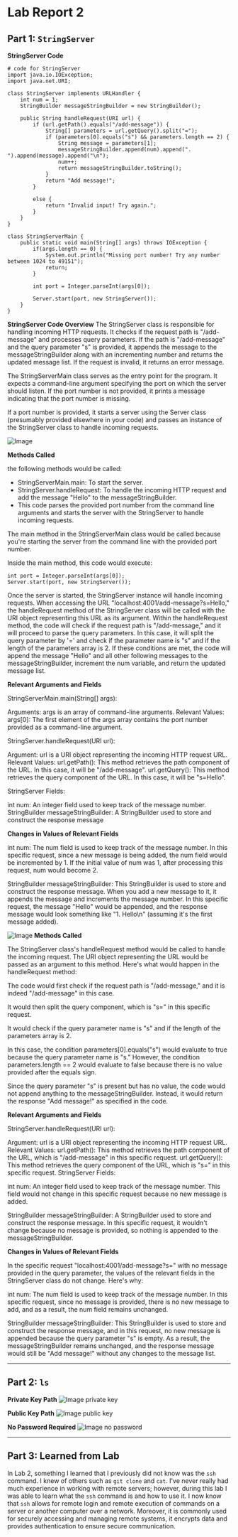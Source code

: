 # Lab Report 2
## Part 1: `StringServer`
__StringServer Code__
```
# code for StringServer
import java.io.IOException;
import java.net.URI;

class StringServer implements URLHandler {
    int num = 1;
    StringBuilder messageStringBuilder = new StringBuilder();
    
    public String handleRequest(URI url) {     
        if (url.getPath().equals("/add-message")) {
            String[] parameters = url.getQuery().split("=");
            if (parameters[0].equals("s") && parameters.length == 2) {
                String message = parameters[1];
                messageStringBuilder.append(num).append(". ").append(message).append("\n");
                num++;
                return messageStringBuilder.toString();
            }
            return "Add message!";
        }

        else {
            return "Invalid input! Try again.";
        }
    }
}

class StringServerMain {
    public static void main(String[] args) throws IOException {
        if(args.length == 0) {
            System.out.println("Missing port number! Try any number between 1024 to 49151");
            return;
        }

        int port = Integer.parseInt(args[0]);

        Server.start(port, new StringServer());
    }
}
```

__StringServer Code Overview__
The StringServer class is responsible for handling incoming HTTP requests. It checks if the request path is "/add-message" and processes query parameters. If the path is "/add-message" and the query parameter "s" is provided, it appends the message to the messageStringBuilder along with an incrementing number and returns the updated message list. If the request is invalid, it returns an error message.

The StringServerMain class serves as the entry point for the program. It expects a command-line argument specifying the port on which the server should listen. If the port number is not provided, it prints a message indicating that the port number is missing.

If a port number is provided, it starts a server using the Server class (presumably provided elsewhere in your code) and passes an instance of the StringServer class to handle incoming requests.


![Image](StringServerSS1.png)

__Methods Called__

the following methods would be called:

- StringServerMain.main: To start the server.
- StringServer.handleRequest: To handle the incoming HTTP request and add the message "Hello" to the messageStringBuilder.
- This code parses the provided port number from the command line arguments and starts the server with the StringServer to handle incoming requests.

The main method in the StringServerMain class would be called because you're starting the server from the command line with the provided port number.

Inside the main method, this code would execute:
```
int port = Integer.parseInt(args[0]);
Server.start(port, new StringServer());
```
Once the server is started, the StringServer instance will handle incoming requests. When accessing the URL "localhost:4001/add-message?s=Hello," the handleRequest method of the StringServer class will be called with the URI object representing this URL as its argument. Within the handleRequest method, the code will check if the request path is "/add-message," and it will proceed to parse the query parameters. In this case, it will split the query parameter by '=' and check if the parameter name is "s" and if the length of the parameters array is 2. If these conditions are met, the code will append the message "Hello" and all other following messages to the messageStringBuilder, increment the num variable, and return the updated message list.

__Relevant Arguments and Fields__

StringServerMain.main(String[] args):

Arguments: args is an array of command-line arguments.
Relevant Values:
args[0]: The first element of the args array contains the port number provided as a command-line argument.

StringServer.handleRequest(URI url):

Argument: url is a URI object representing the incoming HTTP request URL.
Relevant Values:
url.getPath(): This method retrieves the path component of the URL. In this case, it will be "/add-message".
url.getQuery(): This method retrieves the query component of the URL. In this case, it will be "s=Hello".

StringServer Fields:

int num: An integer field used to keep track of the message number.
StringBuilder messageStringBuilder: A StringBuilder used to store and construct the response message

__Changes in Values of Relevant Fields__

int num: The num field is used to keep track of the message number. In this specific request, since a new message is being added, the num field would be incremented by 1. If the initial value of num was 1, after processing this request, num would become 2.

StringBuilder messageStringBuilder: This StringBuilder is used to store and construct the response message. When you add a new message to it, it appends the message and increments the message number. In this specific request, the message "Hello" would be appended, and the response message would look something like "1. Hello\n" (assuming it's the first message added).

![Image](StringServerSS2.png)
__Methods Called__

The StringServer class's handleRequest method would be called to handle the incoming request. The URI object representing the URL would be passed as an argument to this method.
Here's what would happen in the handleRequest method:

The code would first check if the request path is "/add-message," and it is indeed "/add-message" in this case.

It would then split the query component, which is "s=" in this specific request.

It would check if the query parameter name is "s" and if the length of the parameters array is 2.

In this case, the condition parameters[0].equals("s") would evaluate to true because the query parameter name is "s." However, the condition parameters.length == 2 would evaluate to false because there is no value provided after the equals sign.

Since the query parameter "s" is present but has no value, the code would not append anything to the messageStringBuilder. Instead, it would return the response "Add message!" as specified in the code.

__Relevant Arguments and Fields__

StringServer.handleRequest(URI url):

Argument: url is a URI object representing the incoming HTTP request URL.
Relevant Values:
url.getPath(): This method retrieves the path component of the URL, which is "/add-message" in this specific request.
url.getQuery(): This method retrieves the query component of the URL, which is "s=" in this specific request.
StringServer Fields:

int num: An integer field used to keep track of the message number. This field would not change in this specific request because no new message is added.

StringBuilder messageStringBuilder: A StringBuilder used to store and construct the response message. In this specific request, it wouldn't change because no message is provided, so nothing is appended to the messageStringBuilder.

__Changes in Values of Relevant Fields__

In the specific request "localhost:4001/add-message?s=" with no message provided in the query parameter, the values of the relevant fields in the StringServer class do not change. Here's why:

int num: The num field is used to keep track of the message number. In this specific request, since no message is provided, there is no new message to add, and as a result, the num field remains unchanged.

StringBuilder messageStringBuilder: This StringBuilder is used to store and construct the response message, and in this request, no new message is appended because the query parameter "s" is empty. As a result, the messageStringBuilder remains unchanged, and the response message would still be "Add message!" without any changes to the message list.

---
## Part 2: `ls`
__Private Key Path__
![Image private key](privatekey.png)

__Public Key Path__
![Image public key](publickey.png)

__No Password Required__
![Image no password](nopassword.png)

---
## Part 3: Learned from Lab
In Lab 2, something I learned that I previously did not know was the `ssh` command. I knew of others such as `git clone` and `cat`. I've never really had much experience in working with remote servers; however, during this lab I was able to learn what the `ssh` command is and how to use it. I now know that `ssh` allows for remote login and remote execution of commands on a server or another computer over a network. Moreover, it is commonly used for securely accessing and managing remote systems, it encrypts data and provides authentication to ensure secure communication.

